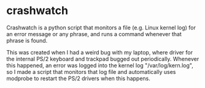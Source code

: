 # crashwatch
Crashwatch is a python script that monitors a file (e.g. Linux kernel log) for an error message or any phrase, and runs a command whenever that phrase is found.

This was created when I had a weird bug with my laptop, where driver for the internal PS/2 keyboard and trackpad bugged out periodically. Whenever this happened, an error was logged into the kernel log "/var/log/kern.log", so I made a script that monitors that log file and automatically uses modprobe to restart the PS/2 drivers when this happens.
